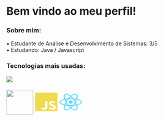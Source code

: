 <h1> Bem vindo ao meu perfil! </h1>

<h3> Sobre mim: </h3>
  • Estudante de Análise e Desenvolvimento de Sistemas: 3/5 <br>
  • Estudando: Java / Javascript <br>

<h3> Tecnologias mais usadas: </h3>
  <img height="180em" src="https://github-readme-stats.vercel.app/api/top-langs/?username=JoaoLeo&layout=compact&langs_count=6&theme=tokyonight"/>
  <div style="display: inline_block"><br>
  <img align="center" height="65" width="70" src="https://cdn.jsdelivr.net/gh/devicons/devicon/icons/java/java-original-wordmark.svg">
    <img align="center" height="50" width="60" src="https://raw.githubusercontent.com/devicons/devicon/master/icons/javascript/javascript-plain.svg">
    <img align="center" height="50" width="60" src="https://raw.githubusercontent.com/devicons/devicon/master/icons/react/react-original.svg">
  </div>
  
